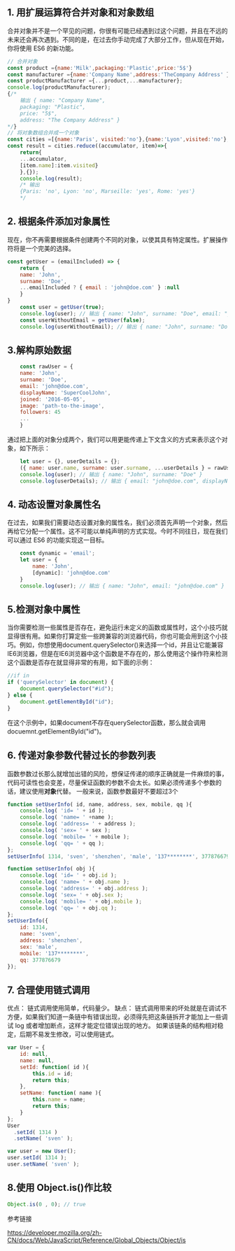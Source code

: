 <!--
 * @Author: hft
 * @Date: 2021-09-23 11:38:25
 * @LastEditors: hft
 * @LastEditTime: 2021-09-23 13:55:39
 * @Description: file content
-->
## 1. 用扩展运算符合并对象和对象数组

合并对象并不是一个罕见的问题，你很有可能已经遇到过这个问题，并且在不远的未来还会再次遇到。不同的是，在过去你手动完成了大部分工作，但从现在开始，你将使用 ES6 的新功能。

```javascript
// 合并对象
const product ={name:'Milk',packaging:'Plastic',price:'5$'}
const manufacturer ={name:'Company Name',address:'TheCompany Address' }
const productManufacturer ={...product,...manufacturer};
console.log(productManufacturer);
{/*
    输出 { name: "Company Name", 
    packaging: "Plastic", 
    price: "5$",
    address: "The Company Address" }
*/} 
// 将对象数组合并成一个对象
const cities =[{name:'Paris', visited:'no'},{name:'Lyon',visited:'no'},{name:'Marseille', visited:'yes'},{ name:'Rome', visited:'yes'}];
const result = cities.reduce((accumulator, item)=>{  
    return{  
    ...accumulator,   
    [item.name]:item.visited}
    },{});
    console.log(result);
    /* 输出
    {Paris: 'no', Lyon: 'no', Marseille: 'yes', Rome: 'yes'}
    */
```
## 2. 根据条件添加对象属性

现在，你不再需要根据条件创建两个不同的对象，以使其具有特定属性。扩展操作符将是一个完美的选择。

```javascript
const getUser = (emailIncluded) => {
    return {
    name: 'John',
    surname: 'Doe',
    ...emailIncluded ? { email : 'john@doe.com' } :null
    }
}
    const user = getUser(true);
    console.log(user); // 输出 { name: "John", surname: "Doe", email: "john@doe.com" }
    const userWithoutEmail = getUser(false);
    console.log(userWithoutEmail); // 输出 { name: "John", surname: "Doe" 

```
##  3.解构原始数据

```javascript
    const rawUser = {
    name: 'John',
    surname: 'Doe',
    email: 'john@doe.com',
    displayName: 'SuperCoolJohn',
    joined: '2016-05-05',
    image: 'path-to-the-image',
    followers: 45
    ...
    }
```

通过把上面的对象分成两个，我们可以用更能传递上下文含义的方式来表示这个对象，如下所示：

```javascript
    let user = {}, userDetails = {};
    ({ name: user.name, surname: user.surname, ...userDetails } = rawUser);
    console.log(user); // 输出 { name: "John", surname: "Doe" }
    console.log(userDetails); // 输出 { email: "john@doe.com", displayName: "SuperCoolJohn", joined: "2016-05-05", image: "path-to-the-image", followers: 45 }
```

## 4. 动态设置对象属性名
在过去，如果我们需要动态设置对象的属性名，我们必须首先声明一个对象，然后再给它分配一个属性。这不可能以单纯声明的方式实现。今时不同往日，现在我们可以通过 ES6 的功能实现这一目标。
```javascript
    const dynamic = 'email';
    let user = {
        name: 'John',
        [dynamic]: 'john@doe.com'
    }
    console.log(user); // 输出 { name: "John", email: "john@doe.com" }
```

## 5.检测对象中属性

当你需要检测一些属性是否存在，避免运行未定义的函数或属性时，这个小技巧就显得很有用。如果你打算定些一些跨兼容的浏览器代码，你也可能会用到这个小技巧。例如，你想使用document.querySelector()来选择一个id，并且让它能兼容IE6浏览器，但是在IE6浏览器中这个函数是不存在的，那么使用这个操作符来检测这个函数是否存在就显得非常的有用，如下面的示例：
```javascript
//if in
if ('querySelector' in document) {
    document.querySelector("#id");
} else {
    document.getElementById("id");
}
```
在这个示例中，如果document不存在querySelector函数，那么就会调用docuemnt.getElementById("id")。

## 6. 传递对象参数代替过长的参数列表

函数参数过长那么就增加出错的风险，想保证传递的顺序正确就是一件麻烦的事，代码可读性也会变差，尽量保证函数的参数不会太长。如果必须传递多个参数的话，建议使用**对象**代替。
一般来说，函数参数最好不要超过3个
```javascript
function setUserInfo( id, name, address, sex, mobile, qq ){
    console.log( 'id= ' + id );
    console.log( 'name= ' +name );
    console.log( 'address= ' + address );
    console.log( 'sex= ' + sex );
    console.log( 'mobile= ' + mobile );
    console.log( 'qq= ' + qq );
};
setUserInfo( 1314, 'sven', 'shenzhen', 'male', '137********', 377876679 );

function setUserInfo( obj ){
    console.log( 'id= ' + obj.id );
    console.log( 'name= ' + obj.name );
    console.log( 'address= ' + obj.address );
    console.log( 'sex= ' + obj.sex );
    console.log( 'mobile= ' + obj.mobile );
    console.log( 'qq= ' + obj.qq );
};
setUserInfo({
    id: 1314,
    name: 'sven',
    address: 'shenzhen',
    sex: 'male',
    mobile: '137********',
    qq: 377876679
});
```

## 7. 合理使用链式调用

优点： 链式调用使用简单，代码量少。
缺点： 链式调用带来的坏处就是在调试不方便，如果我们知道一条链中有错误出现，必须得先把这条链拆开才能加上一些调试 log 或者增加断点，这样才能定位错误出现的地方。
如果该链条的结构相对稳定，后期不易发生修改，可以使用链式。
```javascript
var User = {
    id: null,
    name: null,
    setId: function( id ){
        this.id = id;
        return this;
    },
    setName: function( name ){
        this.name = name;
        return this;
    }
};
User
  .setId( 1314 )
  .setName( 'sven' );

var user = new User();
user.setId( 1314 );
user.setName( 'sven' );
```

## 8.使用 Object.is()作比较

```javascript
Object.is(0 , 0); // true
```

参考链接

https://developer.mozilla.org/zh-CN/docs/Web/JavaScript/Reference/Global_Objects/Object/is
